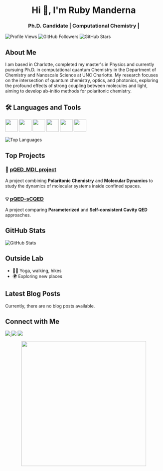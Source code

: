 <h1 align="center">Hi 👋, I'm Ruby Manderna</h1>
<h3 align="center"> Ph.D. Candidate | Computational Chemistry | </h3>

![Profile Views](https://komarev.com/ghpvc/?username=rubymanderna&color=blueviolet)
![GitHub Followers](https://img.shields.io/github/followers/rubymanderna?style=social)
![GitHub Stars](https://img.shields.io/github/stars/rubymanderna?style=social)

## About Me

I am based in Charlotte, completed my master's in Physics and currently pursuing Ph.D. in computational quantum Chemistry in the Department of Chemistry and Nanoscale Science at UNC Charlotte. My research focuses on the intersection of quantum chemistry, optics, and photonics, exploring the profound effects of strong coupling between molecules and light, aiming to develop ab-initio methods for polaritonic chemistry. 

## 🛠️ Languages and Tools
<p>
  <img src="https://cdn.jsdelivr.net/gh/devicons/devicon/icons/python/python-original.svg" width="40"/>
  <img src="https://cdn.jsdelivr.net/gh/devicons/devicon/icons/cplusplus/cplusplus-original.svg" width="40"/>
  <img src="https://cdn.jsdelivr.net/gh/devicons/devicon/icons/git/git-original.svg" width="40"/>
  <img src="https://cdn.jsdelivr.net/gh/devicons/devicon/icons/docker/docker-original.svg" width="40"/>
  <img src="https://cdn.jsdelivr.net/gh/devicons/devicon/icons/html5/html5-original.svg" width="40"/>
  <img src="https://cdn.jsdelivr.net/gh/devicons/devicon/icons/matlab/matlab-original.svg" width="40"/>
</p>

![Top Languages](https://github-readme-stats.vercel.app/api/top-langs/?username=rubymanderna&layout=compact&theme=radical)


## Top Projects 
### 🔬 [pQED_MDI_project](https://github.com/rubymanderna/pQED_MDI_project)  
A project combining **Polaritonic Chemistry** and **Molecular Dynamics** to study the dynamics of molecular systems inside confined spaces.  

### 💡 [pQED-sCQED](https://github.com/rubymanderna/SCQED-PCQED.git)  
A project comparing **Parameterized** and **Self-consistent Cavity QED** approaches.   

## GitHub Stats

![GitHub Stats](https://github-readme-stats.vercel.app/api?username=rubymanderna&show_icons=true&theme=radical)


## Outside Lab
- 🏃‍♀️ Yoga, walking, hikes 
- 🌍 Exploring new places

## Latest Blog Posts

Currently, there are no blog posts available.

## Connect with Me
<p>
  <a href="https://www.linkedin.com/in/ruby-manderna-129bb0190/">
    <img src="https://img.shields.io/badge/LinkedIn-ruby--manderna--129bb0190-blue?logo=linkedin&logoColor=white" />
  </a>
  <img src="https://img.shields.io/badge/Email-rmandern@charlotte.edu-red?logo=gmail&logoColor=white" />
  <a href="[https://scholar.google.com/citations?user=4XgzTW4AAAAJ&hl=en&oi=ao]">
    <img src="https://img.shields.io/badge/Google%20Scholar-Profile-blue?logo=google-scholar&logoColor=white" />
  </a>
</p>


<p align="center">
  <img src="https://media.giphy.com/media/qgQUggAC3Pfv687qPC/giphy.gif" width="400"/>
</p>
